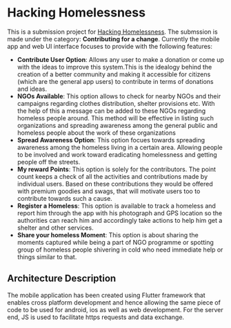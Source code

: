 # Hacking Homelessness

This is a submission project for [Hacking Homelessness](https://www.hackerearth.com/challenges/hackathon/hacking-homelessness/). The submssion is made under the category: **Contributing for a change**. Currently the mobile app and web UI interface focuses to provide with the following features:

 - **Contribute User Option**: Allows any user to make a donation or come up with the ideas to improve this system.This is the idealogy behind the creation of a better community and making it accessible for citizens (which are the general app users) to contribute in terms of donations and ideas.
 - **NGOs Available**: This option allows to check for nearby NGOs and their campaigns regarding clothes distribution, shelter provisions etc. With the help of this a message can be added to these NGOs regarding homeless people around. This method will be effective in listing such organizations and spreading awareness among the general public and homeless people about the work of these organizations
 - **Spread Awareness Option**: This option focues towards spreading awareness among the homeless living in a certain area. Allowing people to be involved and work toward eradicating homelessness and getting people off the streets.
 - **My reward Points**: This option is solely for the contributors. The point count keeps a check of all the activities and contributions made by individual users. Based on these contributions they would be offered with premium goodies and swags, that will motivate users too to contribute towards such a cause.
 - **Register a Homeless**: This option is available to track a homeless and report him through the app with his photograph and GPS location so the authorities can reach him and accordingly take actions to help him get a shelter and other services.
 - **Share your homeless Moment**: This option is about sharing the moments captured while being a part of NGO programme or spotting group of homeless people shivering in cold who need immediate help or things similar to that.


## Architecture Description
The mobile application has been created using Flutter framework that enables cross platform development and hence allowing the same piece of code to be used for android, ios as well as web development. For the server end, JS is used to facilitate https requests and data exchange.